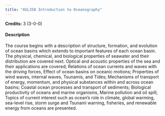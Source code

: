```yaml
---
title: "ASL350 Introduction to Oceanography"
---
```

**Credits:** 3 (3-0-0)

#### Description
The course begins with a description of structure, formation, and evolution of ocean basins which extends to important features of each ocean basin. The physical, chemical, and biological properties of seawater and their distribution are covered next. Optical and acoustic properties of the sea and their applications are covered; Relations of ocean currents and waves with the driving forces, Effect of ocean basins on oceanic motions; Properties of wind waves, internal waves, Tsunamis, and Tides; Mechanisms of transport of energy, momentum, and physical substances within and across ocean basins; Coastal ocean processes and transport of sediments; Biological productivity of oceans and marine organisms, Marine pollution and oil spill; Topics of current interest such as ocean’s role in climate, global warming, sea-level rise, storm surge and Tsunami warning, fisheries, and renewable energy from oceans are presented.